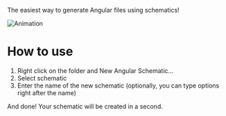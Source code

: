 The easiest way to generate Angular files using schematics!

![Animation]()

# How to use

1. Right click on the folder and New Angular Schematic...
2. Select schematic
3. Enter the name of the new schematic (optionally, you can type options right after the name)

And done! Your schematic will be created in a second.